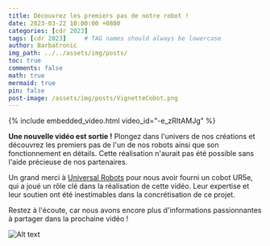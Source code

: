 ```yaml
---
title: Découvrez les premiers pas de notre robot !
date: 2023-03-22 10:00:00 +0800
categories: [cdr 2023]
tags: [cdr 2023]     # TAG names should always be lowercase
author: Barbatronic
img_path: ../../assets/img/posts/
toc: true
comments: false
math: true
mermaid: true
pin: false
post-image: /assets/img/posts/VignetteCobot.png
---
```

{% include embedded_video.html video_id="-e_zRItAMJg" %}

**Une nouvelle vidéo est sortie !** Plongez dans l'univers de nos créations et découvrez les premiers pas de l'un de nos robots ainsi que son fonctionnement en détails. Cette réalisation n'aurait pas été possible sans l'aide précieuse de nos partenaires.

Un grand merci à [Universal Robots](https://www.universal-robots.com/fr/) pour nous avoir fourni un cobot UR5e, qui a joué un rôle clé dans la réalisation de cette vidéo. Leur expertise et leur soutien ont été inestimables dans la concrétisation de ce projet.

Restez à l'écoute, car nous avons encore plus d'informations passionnantes à partager dans la prochaine vidéo !

![Alt text](VignetteCobot.png)